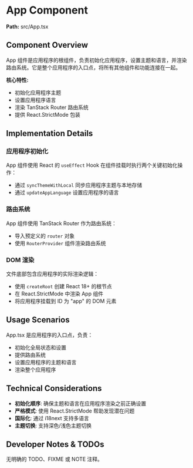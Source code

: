 # App Component

**Path:** src/App.tsx

## Component Overview

App 组件是应用程序的根组件，负责初始化应用程序，设置主题和语言，并渲染路由系统。它是整个应用程序的入口点，将所有其他组件和功能连接在一起。

**核心特性:**
- 初始化应用程序主题
- 设置应用程序语言
- 渲染 TanStack Router 路由系统
- 提供 React.StrictMode 包装

## Implementation Details

### 应用程序初始化

App 组件使用 React 的 `useEffect` Hook 在组件挂载时执行两个关键初始化操作：
- 通过 `syncThemeWithLocal` 同步应用程序主题与本地存储
- 通过 `updateAppLanguage` 设置应用程序的语言

### 路由系统

App 组件使用 TanStack Router 作为路由系统：
- 导入预定义的 `router` 对象
- 使用 `RouterProvider` 组件渲染路由系统

### DOM 渲染

文件底部包含应用程序的实际渲染逻辑：
- 使用 `createRoot` 创建 React 18+ 的根节点
- 在 React.StrictMode 中渲染 App 组件
- 将应用程序挂载到 ID 为 "app" 的 DOM 元素

## Usage Scenarios

App.tsx 是应用程序的入口点，负责：
- 初始化全局状态和设置
- 提供路由系统
- 设置应用程序的主题和语言
- 渲染整个应用程序

## Technical Considerations

- **初始化顺序**: 确保主题和语言在应用程序渲染之前正确设置
- **严格模式**: 使用 React.StrictMode 帮助发现潜在问题
- **国际化**: 通过 i18next 支持多语言
- **主题切换**: 支持深色/浅色主题切换

## Developer Notes & TODOs

无明确的 TODO、FIXME 或 NOTE 注释。 